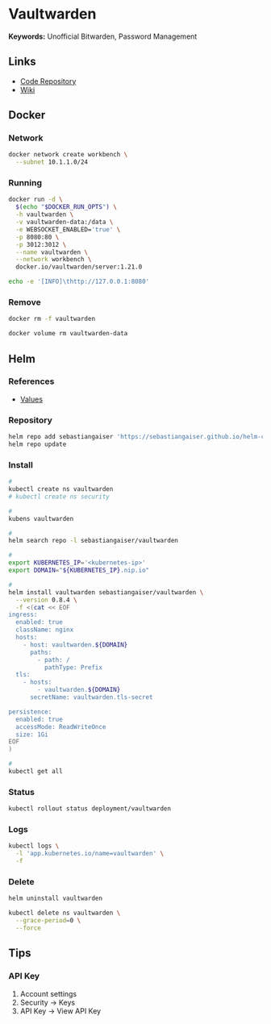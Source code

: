 # Vaultwarden

<!--
Infrastructure
Platform
-->

**Keywords:** Unofficial Bitwarden, Password Management

## Links

- [Code Repository](https://github.com/dani-garcia/vaultwarden)
- [Wiki](https://github.com/dani-garcia/vaultwarden/wiki)

## Docker

### Network

```sh
docker network create workbench \
  --subnet 10.1.1.0/24
```

### Running

```sh
docker run -d \
  $(echo "$DOCKER_RUN_OPTS") \
  -h vaultwarden \
  -v vaultwarden-data:/data \
  -e WEBSOCKET_ENABLED='true' \
  -p 8080:80 \
  -p 3012:3012 \
  --name vaultwarden \
  --network workbench \
  docker.io/vaultwarden/server:1.21.0
```

```sh
echo -e '[INFO]\thttp://127.0.0.1:8080'
```

### Remove

```sh
docker rm -f vaultwarden

docker volume rm vaultwarden-data
```

## Helm

### References

- [Values](https://github.com/sebastiangaiser/helm-charts/tree/main/charts/vaultwarden#values)

### Repository

```sh
helm repo add sebastiangaiser 'https://sebastiangaiser.github.io/helm-charts'
helm repo update
```

### Install

```sh
#
kubectl create ns vaultwarden
# kubectl create ns security

#
kubens vaultwarden

#
helm search repo -l sebastiangaiser/vaultwarden

#
export KUBERNETES_IP='<kubernetes-ip>'
export DOMAIN="${KUBERNETES_IP}.nip.io"

#
helm install vaultwarden sebastiangaiser/vaultwarden \
  --version 0.8.4 \
  -f <(cat << EOF
ingress:
  enabled: true
  className: nginx
  hosts:
    - host: vaultwarden.${DOMAIN}
      paths:
        - path: /
          pathType: Prefix
  tls:
    - hosts:
        - vaultwarden.${DOMAIN}
      secretName: vaultwarden.tls-secret

persistence:
  enabled: true
  accessMode: ReadWriteOnce
  size: 1Gi
EOF
)

#
kubectl get all
```

### Status

```sh
kubectl rollout status deployment/vaultwarden
```

### Logs

```sh
kubectl logs \
  -l 'app.kubernetes.io/name=vaultwarden' \
  -f
```

### Delete

```sh
helm uninstall vaultwarden

kubectl delete ns vaultwarden \
  --grace-period=0 \
  --force
```

## Tips

### API Key

1. Account settings
2. Security -> Keys
3. API Key -> View API Key
